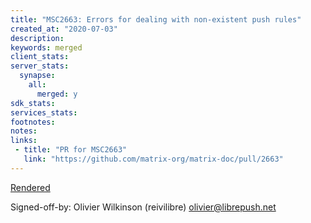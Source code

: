 ```yaml
---
title: "MSC2663: Errors for dealing with non-existent push rules"
created_at: "2020-07-03"
description:
keywords: merged
client_stats:
server_stats:
  synapse:
    all:
      merged: y
sdk_stats:
services_stats:
footnotes:
notes:
links:
 - title: "PR for MSC2663"
   link: "https://github.com/matrix-org/matrix-doc/pull/2663"
---
```

[Rendered](https://github.com/matrix-org/matrix-doc/blob/rei/pushrules_define_enabled/proposals/2663-errors-nonexistent-push-rules.md)

Signed-off-by: Olivier Wilkinson (reivilibre) <olivier@librepush.net>
